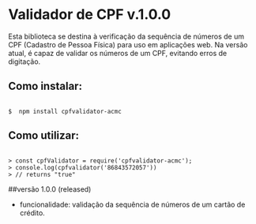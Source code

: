 # Validador de CPF v.1.0.0
Esta biblioteca se destina à verificação da sequência de números de um CPF (Cadastro de Pessoa Física) para uso em aplicações web.
Na versão atual, é capaz de validar os números de um CPF, evitando erros de digitação.

## Como instalar:

```shell

$  npm install cpfvalidator-acmc

```

## Como utilizar:

```node

> const cpfValidator = require('cpfvalidator-acmc');
> console.log(cpfvalidator('86843572057'))
> // returns "true"

```

##versão 1.0.0 (released)
* funcionalidade: validação da sequência de números de um cartão de crédito.